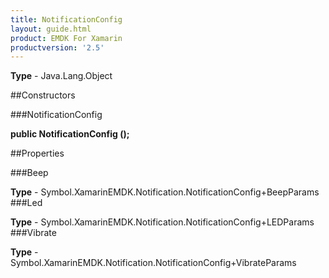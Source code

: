 ```yaml
---
title: NotificationConfig
layout: guide.html
product: EMDK For Xamarin 
productversion: '2.5' 
---
```


    

**Type** - Java.Lang.Object

##Constructors

###NotificationConfig

**public NotificationConfig ();**


        

##Properties

###Beep

        

**Type** - Symbol.XamarinEMDK.Notification.NotificationConfig+BeepParams
###Led

        

**Type** - Symbol.XamarinEMDK.Notification.NotificationConfig+LEDParams
###Vibrate

        

**Type** - Symbol.XamarinEMDK.Notification.NotificationConfig+VibrateParams

